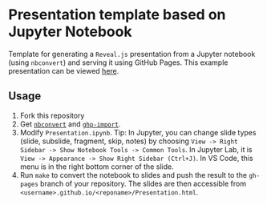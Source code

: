 # Presentation template based on Jupyter Notebook
Template for generating a `Reveal.js` presentation from a Jupyter notebook (using `nbconvert`) and serving it using GitHub Pages. This example presentation can be viewed [here](https://cicwi.github.io/PresentationJupyterNB/Presentation.html).

## Usage

1. Fork this repository
2. Get [`nbconvert`](https://nbconvert.readthedocs.io/en/latest/install.html) and [`ghp-import`](https://pypi.org/project/ghp-import/).
3. Modify `Presentation.ipynb`. Tip: In Jupyter, you can change slide types (slide, subslide, fragment, skip, notes) by choosing `View -> Right Sidebar -> Show Notebook Tools -> Common Tools`. In Jupyter Lab, it is `View -> Appearance -> Show Right Sidebar (Ctrl+J)`. In VS Code, this menu is in the right bottom corner of the slide.
4. Run `make` to convert the notebook to slides and push the result to the `gh-pages` branch of your repository. The slides are then accessible from `<username>.github.io/<reponame>/Presentation.html`.

